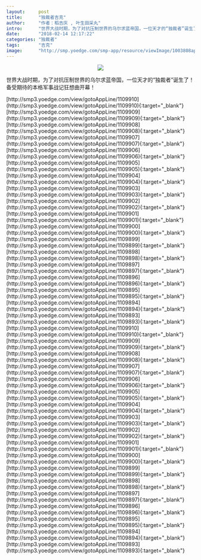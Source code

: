 ```yaml
---
layout:     post
title:      "独裁者吉克"
author:     "作者：稻吉庆 , 叶生田采丸"
intro:      "世界大战时期，为了对抗压制世界的乌尔求蓝帝国，一位天才的“独裁者”诞生了！备受期待的本格军事战记狂想曲开幕！"
date:       "2018-02-14 12:17:22"
categories: "独裁者"
tags:       "吉克"
image:      "http://smp.yoedge.com/smp-app/resource/viewImage/1003808appline.png"
---
```

<div style="text-align: center">
<p><img src="http://smp.yoedge.com/smp-app/resource/viewImage/1003808appline.png"/></p>
</div>
<p class="post-meta">
<span>世界大战时期，为了对抗压制世界的乌尔求蓝帝国，一位天才的“独裁者”诞生了！备受期待的本格军事战记狂想曲开幕！</span>
</p>
[http://smp3.yoedge.com/view/gotoAppLine/1109910](http://smp3.yoedge.com/view/gotoAppLine/1109910){:target="_blank"}
[http://smp3.yoedge.com/view/gotoAppLine/1109909](http://smp3.yoedge.com/view/gotoAppLine/1109909){:target="_blank"}
[http://smp3.yoedge.com/view/gotoAppLine/1109908](http://smp3.yoedge.com/view/gotoAppLine/1109908){:target="_blank"}
[http://smp3.yoedge.com/view/gotoAppLine/1109907](http://smp3.yoedge.com/view/gotoAppLine/1109907){:target="_blank"}
[http://smp3.yoedge.com/view/gotoAppLine/1109906](http://smp3.yoedge.com/view/gotoAppLine/1109906){:target="_blank"}
[http://smp3.yoedge.com/view/gotoAppLine/1109905](http://smp3.yoedge.com/view/gotoAppLine/1109905){:target="_blank"}
[http://smp3.yoedge.com/view/gotoAppLine/1109904](http://smp3.yoedge.com/view/gotoAppLine/1109904){:target="_blank"}
[http://smp3.yoedge.com/view/gotoAppLine/1109903](http://smp3.yoedge.com/view/gotoAppLine/1109903){:target="_blank"}
[http://smp3.yoedge.com/view/gotoAppLine/1109902](http://smp3.yoedge.com/view/gotoAppLine/1109902){:target="_blank"}
[http://smp3.yoedge.com/view/gotoAppLine/1109901](http://smp3.yoedge.com/view/gotoAppLine/1109901){:target="_blank"}
[http://smp3.yoedge.com/view/gotoAppLine/1109900](http://smp3.yoedge.com/view/gotoAppLine/1109900){:target="_blank"}
[http://smp3.yoedge.com/view/gotoAppLine/1109899](http://smp3.yoedge.com/view/gotoAppLine/1109899){:target="_blank"}
[http://smp3.yoedge.com/view/gotoAppLine/1109898](http://smp3.yoedge.com/view/gotoAppLine/1109898){:target="_blank"}
[http://smp3.yoedge.com/view/gotoAppLine/1109897](http://smp3.yoedge.com/view/gotoAppLine/1109897){:target="_blank"}
[http://smp3.yoedge.com/view/gotoAppLine/1109896](http://smp3.yoedge.com/view/gotoAppLine/1109896){:target="_blank"}
[http://smp3.yoedge.com/view/gotoAppLine/1109895](http://smp3.yoedge.com/view/gotoAppLine/1109895){:target="_blank"}
[http://smp3.yoedge.com/view/gotoAppLine/1109894](http://smp3.yoedge.com/view/gotoAppLine/1109894){:target="_blank"}
[http://smp3.yoedge.com/view/gotoAppLine/1109893](http://smp3.yoedge.com/view/gotoAppLine/1109893){:target="_blank"}
[http://smp3.yoedge.com/view/gotoAppLine/1109910](http://smp3.yoedge.com/view/gotoAppLine/1109910){:target="_blank"}
[http://smp3.yoedge.com/view/gotoAppLine/1109909](http://smp3.yoedge.com/view/gotoAppLine/1109909){:target="_blank"}
[http://smp3.yoedge.com/view/gotoAppLine/1109908](http://smp3.yoedge.com/view/gotoAppLine/1109908){:target="_blank"}
[http://smp3.yoedge.com/view/gotoAppLine/1109907](http://smp3.yoedge.com/view/gotoAppLine/1109907){:target="_blank"}
[http://smp3.yoedge.com/view/gotoAppLine/1109906](http://smp3.yoedge.com/view/gotoAppLine/1109906){:target="_blank"}
[http://smp3.yoedge.com/view/gotoAppLine/1109905](http://smp3.yoedge.com/view/gotoAppLine/1109905){:target="_blank"}
[http://smp3.yoedge.com/view/gotoAppLine/1109904](http://smp3.yoedge.com/view/gotoAppLine/1109904){:target="_blank"}
[http://smp3.yoedge.com/view/gotoAppLine/1109903](http://smp3.yoedge.com/view/gotoAppLine/1109903){:target="_blank"}
[http://smp3.yoedge.com/view/gotoAppLine/1109902](http://smp3.yoedge.com/view/gotoAppLine/1109902){:target="_blank"}
[http://smp3.yoedge.com/view/gotoAppLine/1109901](http://smp3.yoedge.com/view/gotoAppLine/1109901){:target="_blank"}
[http://smp3.yoedge.com/view/gotoAppLine/1109900](http://smp3.yoedge.com/view/gotoAppLine/1109900){:target="_blank"}
[http://smp3.yoedge.com/view/gotoAppLine/1109899](http://smp3.yoedge.com/view/gotoAppLine/1109899){:target="_blank"}
[http://smp3.yoedge.com/view/gotoAppLine/1109898](http://smp3.yoedge.com/view/gotoAppLine/1109898){:target="_blank"}
[http://smp3.yoedge.com/view/gotoAppLine/1109897](http://smp3.yoedge.com/view/gotoAppLine/1109897){:target="_blank"}
[http://smp3.yoedge.com/view/gotoAppLine/1109896](http://smp3.yoedge.com/view/gotoAppLine/1109896){:target="_blank"}
[http://smp3.yoedge.com/view/gotoAppLine/1109895](http://smp3.yoedge.com/view/gotoAppLine/1109895){:target="_blank"}
[http://smp3.yoedge.com/view/gotoAppLine/1109894](http://smp3.yoedge.com/view/gotoAppLine/1109894){:target="_blank"}
[http://smp3.yoedge.com/view/gotoAppLine/1109893](http://smp3.yoedge.com/view/gotoAppLine/1109893){:target="_blank"}


